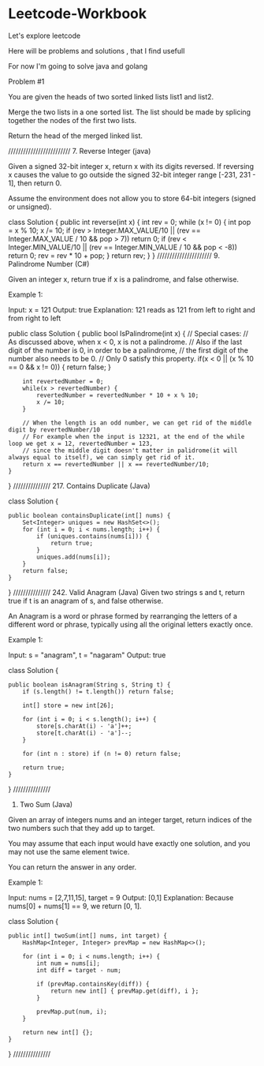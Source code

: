 # Leetcode-Workbook

Let's explore leetcode

Here will be problems and solutions , that I find usefull

For now I'm going to solve java and golang


Problem #1

You are given the heads of two sorted linked lists list1 and list2.

Merge the two lists in a one sorted list. The list should be made by splicing together the nodes of the first two lists.

Return the head of the merged linked list.

/////////////////////////
7. Reverse Integer (java)

Given a signed 32-bit integer x, return x with its digits reversed. If reversing x causes the value to go outside the signed 32-bit integer range [-231, 231 - 1], then return 0.

Assume the environment does not allow you to store 64-bit integers (signed or unsigned).


class Solution {
    public int reverse(int x) {
        int rev = 0;
        while (x != 0) {
            int pop = x % 10;
            x /= 10;
            if (rev > Integer.MAX_VALUE/10 || (rev == Integer.MAX_VALUE / 10 && pop > 7)) return 0;
            if (rev < Integer.MIN_VALUE/10 || (rev == Integer.MIN_VALUE / 10 && pop < -8)) return 0;
            rev = rev * 10 + pop;
        }
        return rev;
    }
}
//////////////////////
9. Palindrome Number (C#)

Given an integer x, return true if x is a palindrome, and false otherwise.

 

Example 1:

Input: x = 121
Output: true
Explanation: 121 reads as 121 from left to right and from right to left

public class Solution {
    public bool IsPalindrome(int x) {
        // Special cases:
        // As discussed above, when x < 0, x is not a palindrome.
        // Also if the last digit of the number is 0, in order to be a palindrome,
        // the first digit of the number also needs to be 0.
        // Only 0 satisfy this property.
        if(x < 0 || (x % 10 == 0 && x != 0)) {
            return false;
        }

        int revertedNumber = 0;
        while(x > revertedNumber) {
            revertedNumber = revertedNumber * 10 + x % 10;
            x /= 10;
        }

        // When the length is an odd number, we can get rid of the middle digit by revertedNumber/10
        // For example when the input is 12321, at the end of the while loop we get x = 12, revertedNumber = 123,
        // since the middle digit doesn't matter in palidrome(it will always equal to itself), we can simply get rid of it.
        return x == revertedNumber || x == revertedNumber/10;
    }
}
///////////////
217. Contains Duplicate (Java)

class Solution {

    public boolean containsDuplicate(int[] nums) {
        Set<Integer> uniques = new HashSet<>();
        for (int i = 0; i < nums.length; i++) {
            if (uniques.contains(nums[i])) {
                return true;
            }
            uniques.add(nums[i]);
        }
        return false;
    }
}
///////////////
242. Valid Anagram (Java)
Given two strings s and t, return true if t is an anagram of s, and false otherwise.

An Anagram is a word or phrase formed by rearranging the letters of a different word or phrase, typically using all the original letters exactly once.

 

Example 1:

Input: s = "anagram", t = "nagaram"
Output: true

class Solution {

    public boolean isAnagram(String s, String t) {
        if (s.length() != t.length()) return false;

        int[] store = new int[26];

        for (int i = 0; i < s.length(); i++) {
            store[s.charAt(i) - 'a']++;
            store[t.charAt(i) - 'a']--;
        }

        for (int n : store) if (n != 0) return false;

        return true;
    }
}
///////////////
1. Two Sum (Java)

Given an array of integers nums and an integer target, return indices of the two numbers such that they add up to target.

You may assume that each input would have exactly one solution, and you may not use the same element twice.

You can return the answer in any order.

 

Example 1:

Input: nums = [2,7,11,15], target = 9
Output: [0,1]
Explanation: Because nums[0] + nums[1] == 9, we return [0, 1].

class Solution {

    public int[] twoSum(int[] nums, int target) {
        HashMap<Integer, Integer> prevMap = new HashMap<>();

        for (int i = 0; i < nums.length; i++) {
            int num = nums[i];
            int diff = target - num;

            if (prevMap.containsKey(diff)) {
                return new int[] { prevMap.get(diff), i };
            }

            prevMap.put(num, i);
        }

        return new int[] {};
    }
}
///////////////
